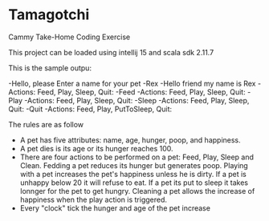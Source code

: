# Tamagotchi

Cammy Take-Home Coding Exercise

This project can be loaded using intellij 15 and scala sdk 2.11.7

This is the sample outpu:

-Hello, please Enter a name for your pet
-Rex
-Hello friend my name is Rex
-Actions: Feed, Play, Sleep, Quit:
-Feed
-Actions: Feed, Play, Sleep, Quit:
-Play
-Actions: Feed, Play, Sleep, Quit:
-Sleep
-Actions: Feed, Play, Sleep, Quit:
-Quit
-Actions: Feed, Play, PutToSleep, Quit:

The rules are as follow

* A pet has five attributes: name, age, hunger, poop, and happiness.
* A pet dies is its age or its hunger reaches 100.
* There are four actions to be performed on a pet:  Feed, Play, Sleep and Clean.
    Fedding a pet reduces its hunger but generates poop.
    Playing with a pet increases the pet's happiness unless he is dirty. If a pet is unhappy below 20 it will refuse to eat.
    If a pet its put to sleep it takes lonnger for the pet to get hungry.
    Cleaning a pet allows the increase of happiness when the play action is triggered.
*  Every "clock" tick the hunger and age of the pet increase
    

